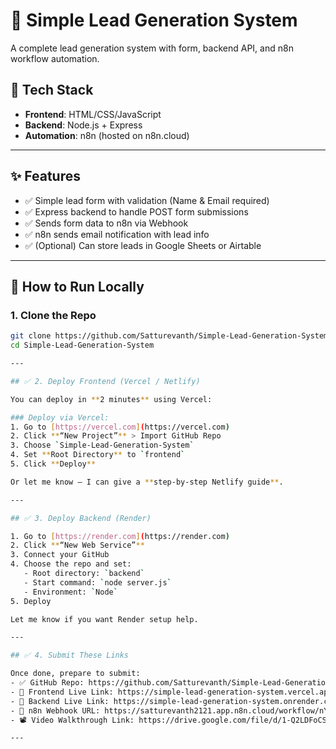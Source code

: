 # 🧲 Simple Lead Generation System

A complete lead generation system with form, backend API, and n8n workflow automation.

## 🔧 Tech Stack
- **Frontend**: HTML/CSS/JavaScript
- **Backend**: Node.js + Express
- **Automation**: n8n (hosted on n8n.cloud)

---

## ✨ Features
- ✅ Simple lead form with validation (Name & Email required)
- ✅ Express backend to handle POST form submissions
- ✅ Sends form data to n8n via Webhook
- ✅ n8n sends email notification with lead info
- ✅ (Optional) Can store leads in Google Sheets or Airtable

---

## 🚀 How to Run Locally

### 1. Clone the Repo

```bash
git clone https://github.com/Satturevanth/Simple-Lead-Generation-System.git
cd Simple-Lead-Generation-System

---

## ✅ 2. Deploy Frontend (Vercel / Netlify)

You can deploy in **2 minutes** using Vercel:

### Deploy via Vercel:
1. Go to [https://vercel.com](https://vercel.com)
2. Click **“New Project”** > Import GitHub Repo
3. Choose `Simple-Lead-Generation-System`
4. Set **Root Directory** to `frontend`
5. Click **Deploy**

Or let me know — I can give a **step-by-step Netlify guide**.

---

## ✅ 3. Deploy Backend (Render)

1. Go to [https://render.com](https://render.com)
2. Click **“New Web Service”**
3. Connect your GitHub
4. Choose the repo and set:
   - Root directory: `backend`
   - Start command: `node server.js`
   - Environment: `Node`
5. Deploy

Let me know if you want Render setup help.

---

## ✅ 4. Submit These Links

Once done, prepare to submit:
- ✅ GitHub Repo: https://github.com/Satturevanth/Simple-Lead-Generation-System
- 🔗 Frontend Live Link: https://simple-lead-generation-system.vercel.app/
- 🔗 Backend Live Link: https://simple-lead-generation-system.onrender.com
- 🔗 n8n Webhook URL: https://satturevanth2121.app.n8n.cloud/workflow/nYvpZmZQTLkQiSzZ
- 📽️ Video Walkthrough Link: https://drive.google.com/file/d/1-Q2LDFoCS6ZPH9J0jfwkWD_OykJ3XmL_/view?usp=drive_link 

---
